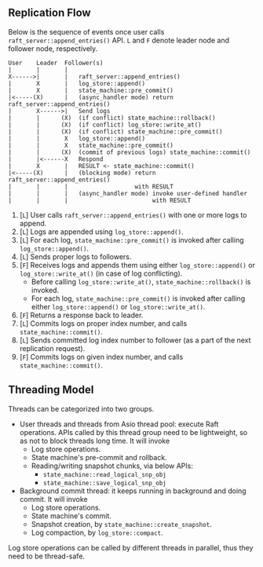 
Replication Flow
----------------
Below is the sequence of events once user calls `raft_server::append_entries()` API. `L` and `F` denote leader node and follower node, respectively.

```
User    Leader  Follower(s)
|       |       |
X------>|       |   raft_server::append_entries()
|       X       |   log_store::append()
|       X       |   state_machine::pre_commit()
|<-----(X)      |   (async_handler mode) return raft_server::append_entries()
|       X------>|   Send logs
|       |      (X)  (if conflict) state_machine::rollback()
|       |      (X)  (if conflict) log_store::write_at()
|       |      (X)  (if conflict) state_machine::pre_commit()
|       |       X   log_store::append()
|       |       X   state_machine::pre_commit()
|       |      (X)  (commit of previous logs) state_machine::commit()
|       |<------X   Respond
|       X       |   RESULT <- state_machine::commit()
|<-----(X)      |   (blocking mode) return raft_server::append_entries()
|       |       |                   with RESULT
|       |       |   (async_handler mode) invoke user-defined handler
|       |       |                        with RESULT
```

1. [`L`] User calls `raft_server::append_entries()` with one or more logs to append.
2. [`L`] Logs are appended using `log_store::append()`.
3. [`L`] For each log, `state_machine::pre_commit()` is invoked after calling `log_store::append()`.
4. [`L`] Sends proper logs to followers.
5. [`F`] Receives logs and appends them using either `log_store::append()` or `log_store::write_at()` (in case of log conflicting).
    * Before calling `log_store::write_at()`, `state_machine::rollback()` is invoked.
    * For each log, `state_machine::pre_commit()` is invoked after calling either `log_store::append()` or `log_store::write_at()`.
6. [`F`] Returns a response back to leader.
7. [`L`] Commits logs on proper index number, and calls `state_machine::commit()`.
8. [`L`] Sends committed log index number to follower (as a part of the next replication request).
9. [`F`] Commits logs on given index number, and calls `state_machine::commit()`.


Threading Model
---------------
Threads can be categorized into two groups.

* User threads and threads from Asio thread pool: execute Raft operations. APIs called by this thread group need to be lightweight, so as not to block threads long time. It will invoke
    * Log store operations.
    * State machine's pre-commit and rollback.
    * Reading/writing snapshot chunks, via below APIs:
        * `state_machine::read_logical_snp_obj`
        * `state_machine::save_logical_snp_obj`
* Background commit thread: it keeps running in background and doing commit. It will invoke
    * Log store operations.
    * State machine's commit.
    * Snapshot creation, by `state_machine::create_snapshot`.
    * Log compaction, by `log_store::compact`.

Log store operations can be called by different threads in parallel, thus they need to be thread-safe.
